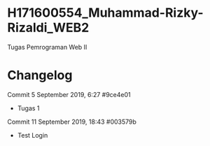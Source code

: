 # H171600554_Muhammad-Rizky-Rizaldi_WEB2
Tugas Pemrograman Web II

# Changelog
Commit 5 September 2019, 6:27 #9ce4e01
- Tugas 1

Commit 11 September 2019, 18:43 #003579b
- Test Login
